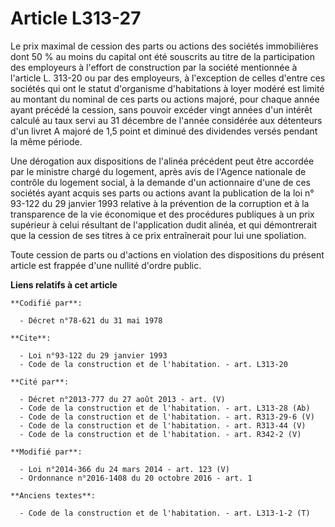# Article L313-27

Le prix maximal de cession des parts ou actions des sociétés immobilières dont 50 % au moins du capital ont été souscrits au
titre de la participation des employeurs à l'effort de construction par la société mentionnée à l'article L. 313-20 ou par
des employeurs, à l'exception de celles d'entre ces sociétés qui ont le statut d'organisme d'habitations à loyer modéré est
limité au montant du nominal de ces parts ou actions majoré, pour chaque année ayant précédé la cession, sans pouvoir excéder
vingt années d'un intérêt calculé au taux servi au 31 décembre de l'année considérée aux détenteurs d'un livret A majoré de
1,5 point et diminué des dividendes versés pendant la même période. 

Une dérogation aux dispositions de l'alinéa précédent peut être accordée par le ministre chargé du logement, après avis de
l'Agence nationale de contrôle du logement social, à la demande d'un actionnaire d'une de ces sociétés ayant acquis ses parts
ou actions avant la publication de la loi n° 93-122 du 29 janvier 1993 relative à la prévention de la corruption et à la
transparence de la vie économique et des procédures publiques à un prix supérieur à celui résultant de l'application dudit
alinéa, et qui démontrerait que la cession de ses titres à ce prix entraînerait pour lui une spoliation. 

Toute cession de parts ou d'actions en violation des dispositions du présent article est frappée d'une nullité d'ordre
public.

**Liens relatifs à cet article**

	**Codifié par**:

	  - Décret n°78-621 du 31 mai 1978

	**Cite**:

	  - Loi n°93-122 du 29 janvier 1993
	  - Code de la construction et de l'habitation. - art. L313-20

	**Cité par**:

	  - Décret n°2013-777 du 27 août 2013 - art. (V)
	  - Code de la construction et de l'habitation. - art. L313-28 (Ab)
	  - Code de la construction et de l'habitation. - art. R313-29-6 (V)
	  - Code de la construction et de l'habitation. - art. R313-44 (V)
	  - Code de la construction et de l'habitation. - art. R342-2 (V)

	**Modifié par**:

	  - Loi n°2014-366 du 24 mars 2014 - art. 123 (V)
	  - Ordonnance n°2016-1408 du 20 octobre 2016 - art. 1

	**Anciens textes**:

	  - Code de la construction et de l'habitation. - art. L313-1-2 (T)
